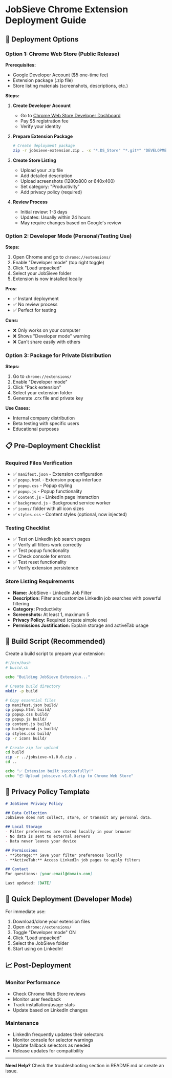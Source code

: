 # JobSieve Chrome Extension Deployment Guide

## 🚀 Deployment Options

### Option 1: Chrome Web Store (Public Release)

**Prerequisites:**
- Google Developer Account ($5 one-time fee)
- Extension package (.zip file)
- Store listing materials (screenshots, descriptions, etc.)

**Steps:**
1. **Create Developer Account**
   - Go to [Chrome Web Store Developer Dashboard](https://chrome.google.com/webstore/devconsole/)
   - Pay $5 registration fee
   - Verify your identity

2. **Prepare Extension Package**
   ```bash
   # Create deployment package
   zip -r jobsieve-extension.zip . -x "*.DS_Store" "*.git*" "DEVELOPMENT_TESTING.md" "TESTING.md" "debug-extension.js" "test-selectors.js"
   ```

3. **Create Store Listing**
   - Upload your .zip file
   - Add detailed description
   - Upload screenshots (1280x800 or 640x400)
   - Set category: "Productivity"
   - Add privacy policy (required)

4. **Review Process**
   - Initial review: 1-3 days
   - Updates: Usually within 24 hours
   - May require changes based on Google's review

### Option 2: Developer Mode (Personal/Testing Use)

**Steps:**
1. Open Chrome and go to `chrome://extensions/`
2. Enable "Developer mode" (top right toggle)
3. Click "Load unpacked"
4. Select your JobSieve folder
5. Extension is now installed locally

**Pros:**
- ✅ Instant deployment
- ✅ No review process
- ✅ Perfect for testing

**Cons:**
- ❌ Only works on your computer
- ❌ Shows "Developer mode" warning
- ❌ Can't share easily with others

### Option 3: Package for Private Distribution

**Steps:**
1. Go to `chrome://extensions/`
2. Enable "Developer mode"
3. Click "Pack extension"
4. Select your extension folder
5. Generate .crx file and private key

**Use Cases:**
- Internal company distribution
- Beta testing with specific users
- Educational purposes

## 📋 Pre-Deployment Checklist

### Required Files Verification
- ✅ `manifest.json` - Extension configuration
- ✅ `popup.html` - Extension popup interface
- ✅ `popup.css` - Popup styling
- ✅ `popup.js` - Popup functionality
- ✅ `content.js` - LinkedIn page interaction
- ✅ `background.js` - Background service worker
- ✅ `icons/` folder with all icon sizes
- ✅ `styles.css` - Content styles (optional, now injected)

### Testing Checklist
- ✅ Test on LinkedIn job search pages
- ✅ Verify all filters work correctly
- ✅ Test popup functionality
- ✅ Check console for errors
- ✅ Test reset functionality
- ✅ Verify extension persistence

### Store Listing Requirements
- **Name:** JobSieve - LinkedIn Job Filter
- **Description:** Filter and customize LinkedIn job searches with powerful filtering
- **Category:** Productivity
- **Screenshots:** At least 1, maximum 5
- **Privacy Policy:** Required (create simple one)
- **Permissions Justification:** Explain storage and activeTab usage

## 🔧 Build Script (Recommended)

Create a build script to prepare your extension:

```bash
#!/bin/bash
# build.sh

echo "Building JobSieve Extension..."

# Create build directory
mkdir -p build

# Copy essential files
cp manifest.json build/
cp popup.html build/
cp popup.css build/
cp popup.js build/
cp content.js build/
cp background.js build/
cp styles.css build/
cp -r icons build/

# Create zip for upload
cd build
zip -r ../jobsieve-v1.0.0.zip .
cd ..

echo "✅ Extension built successfully!"
echo "📦 Upload jobsieve-v1.0.0.zip to Chrome Web Store"
```

## 📱 Privacy Policy Template

```markdown
# JobSieve Privacy Policy

## Data Collection
JobSieve does not collect, store, or transmit any personal data.

## Local Storage
- Filter preferences are stored locally in your browser
- No data is sent to external servers
- Data never leaves your device

## Permissions
- **Storage:** Save your filter preferences locally
- **ActiveTab:** Access LinkedIn job pages to apply filters

## Contact
For questions: [your-email@domain.com]

Last updated: [DATE]
```

## 🚀 Quick Deployment (Developer Mode)

For immediate use:
1. Download/clone your extension files
2. Open `chrome://extensions/`
3. Toggle "Developer mode" ON
4. Click "Load unpacked"
5. Select the JobSieve folder
6. Start using on LinkedIn!

## 📈 Post-Deployment

### Monitor Performance
- Check Chrome Web Store reviews
- Monitor user feedback
- Track installation/usage stats
- Update based on LinkedIn changes

### Maintenance
- LinkedIn frequently updates their selectors
- Monitor console for selector warnings
- Update fallback selectors as needed
- Release updates for compatibility

---

**Need Help?** Check the troubleshooting section in README.md or create an issue. 